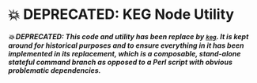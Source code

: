 # 💥 DEPRECATED: KEG Node Utility

***💥 DEPRECATED: This code and utility has been replace by [`keg`](https://github.com/rwxrob/keg). It is kept around for historical purposes and to ensure everything in it has been implemented in its replacement, which is a composable, stand-alone stateful command branch as opposed to a Perl script with obvious problematic dependencies.***
